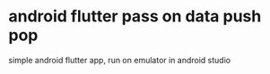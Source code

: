 # android flutter pass on data push pop
simple android flutter app, run on emulator in android studio
